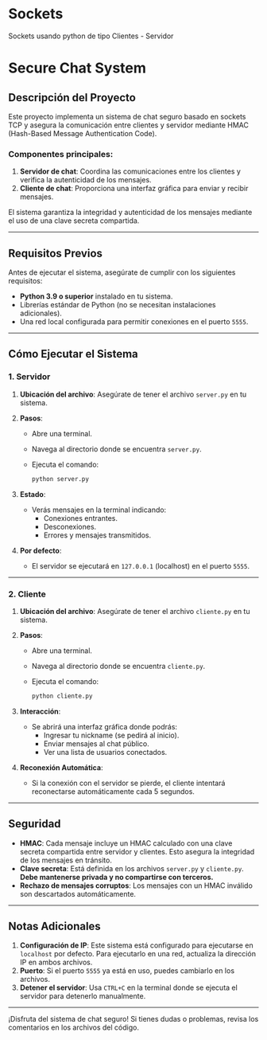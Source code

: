 # Sockets
Sockets usando python de tipo Clientes - Servidor


# Secure Chat System

## Descripción del Proyecto

Este proyecto implementa un sistema de chat seguro basado en sockets TCP y asegura la comunicación entre clientes y servidor mediante HMAC (Hash-Based Message Authentication Code). 

### Componentes principales:

1. **Servidor de chat**: Coordina las comunicaciones entre los clientes y verifica la autenticidad de los mensajes.
2. **Cliente de chat**: Proporciona una interfaz gráfica para enviar y recibir mensajes.

El sistema garantiza la integridad y autenticidad de los mensajes mediante el uso de una clave secreta compartida.

---

## Requisitos Previos

Antes de ejecutar el sistema, asegúrate de cumplir con los siguientes requisitos:

- **Python 3.9 o superior** instalado en tu sistema.
- Librerías estándar de Python (no se necesitan instalaciones adicionales).
- Una red local configurada para permitir conexiones en el puerto `5555`.

---

## Cómo Ejecutar el Sistema

### 1. Servidor

1. **Ubicación del archivo**: Asegúrate de tener el archivo `server.py` en tu sistema.
2. **Pasos**:
   - Abre una terminal.
   - Navega al directorio donde se encuentra `server.py`.
   - Ejecuta el comando:

     ```bash
     python server.py
     ```

3. **Estado**:
   - Verás mensajes en la terminal indicando:
     - Conexiones entrantes.
     - Desconexiones.
     - Errores y mensajes transmitidos.

4. **Por defecto**:
   - El servidor se ejecutará en `127.0.0.1` (localhost) en el puerto `5555`.

---

### 2. Cliente

1. **Ubicación del archivo**: Asegúrate de tener el archivo `cliente.py` en tu sistema.
2. **Pasos**:
   - Abre una terminal.
   - Navega al directorio donde se encuentra `cliente.py`.
   - Ejecuta el comando:

     ```bash
     python cliente.py
     ```

3. **Interacción**:
   - Se abrirá una interfaz gráfica donde podrás:
     - Ingresar tu nickname (se pedirá al inicio).
     - Enviar mensajes al chat público.
     - Ver una lista de usuarios conectados.

4. **Reconexión Automática**:
   - Si la conexión con el servidor se pierde, el cliente intentará reconectarse automáticamente cada 5 segundos.

---

## Seguridad

- **HMAC**: Cada mensaje incluye un HMAC calculado con una clave secreta compartida entre servidor y clientes. Esto asegura la integridad de los mensajes en tránsito.
- **Clave secreta**: Está definida en los archivos `server.py` y `cliente.py`. **Debe mantenerse privada y no compartirse con terceros.**
- **Rechazo de mensajes corruptos**: Los mensajes con un HMAC inválido son descartados automáticamente.

---

## Notas Adicionales

1. **Configuración de IP**: Este sistema está configurado para ejecutarse en `localhost` por defecto. Para ejecutarlo en una red, actualiza la dirección IP en ambos archivos.
2. **Puerto**: Si el puerto `5555` ya está en uso, puedes cambiarlo en los archivos.
3. **Detener el servidor**: Usa `CTRL+C` en la terminal donde se ejecuta el servidor para detenerlo manualmente.

---

¡Disfruta del sistema de chat seguro! Si tienes dudas o problemas, revisa los comentarios en los archivos del código.
